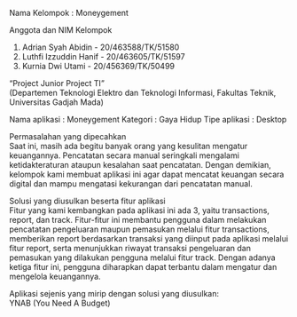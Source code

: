 Nama Kelompok : Moneygement 

Anggota dan NIM Kelompok 
1. Adrian Syah Abidin - 20/463588/TK/51580
2. Luthfi Izzuddin Hanif - 20/463605/TK/51597 
3. Kurnia Dwi Utami - 20/456369/TK/50499

“Project Junior Project TI” \
(Departemen Teknologi Elektro dan Teknologi Informasi, Fakultas Teknik, Universitas Gadjah Mada)


Nama aplikasi : Moneygement 
Kategori      : Gaya Hidup
Tipe aplikasi : Desktop

Permasalahan yang dipecahkan \
Saat ini, masih ada begitu banyak orang yang kesulitan mengatur keuangannya. Pencatatan secara manual seringkali mengalami ketidakteraturan ataupun kesalahan saat pencatatan. Dengan demikian, kelompok kami membuat aplikasi ini agar dapat mencatat keuangan secara digital dan mampu mengatasi kekurangan dari pencatatan manual.

Solusi yang diusulkan beserta fitur aplikasi \
Fitur yang kami kembangkan pada aplikasi ini ada 3, yaitu transactions, report, dan track. Fitur-fitur ini membantu pengguna dalam melakukan pencatatan pengeluaran maupun pemasukan melalui fitur transactions, memberikan report berdasarkan transaksi yang diinput pada aplikasi melalui fitur report, serta menunjukkan riwayat transaksi pengeluaran dan pemasukan yang dilakukan pengguna melalui fitur track. Dengan adanya ketiga fitur ini, pengguna diharapkan dapat terbantu dalam mengatur dan mengelola keuangannya.

Aplikasi sejenis yang mirip dengan solusi yang diusulkan: \
YNAB (You Need A Budget)
